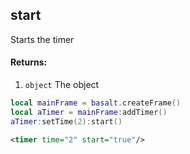 ## start
Starts the timer

#### Returns:
1. `object` The object

```lua
local mainFrame = basalt.createFrame()
local aTimer = mainFrame:addTimer()
aTimer:setTime(2):start()
```
```xml
<timer time="2" start="true"/>
```